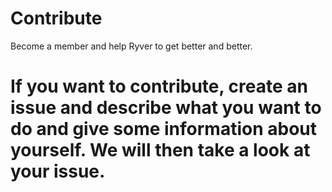 # Contribute
Become a member and help Ryver to get better and better.

# If you want to contribute, create an issue and describe what you want to do and give some information about yourself. We will then take a look at your issue.
